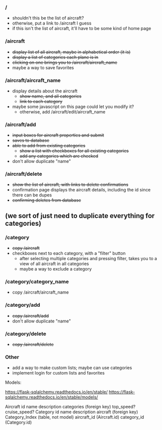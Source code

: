 
### /

- shouldn't this be the list of aircraft?  
- otherwise, put a link to /aircraft I guess  
- if this isn't the list of aircraft, it'll have to be some kind of home page  


### /aircraft

- ~~display list of all aircraft, maybe in alphabetical order (it is)~~
- ~~display a list of categories each plane is in~~
- ~~clicking on one brings you to /aircraft/aircraft_name~~
- maybe a way to save favorites



### /aircraft/aircraft_name

- display details about the aircraft
    - ~~show name, and all categories~~
    - ~~link to each category~~
- maybe some javascript on this page could let you modify it?  
  - otherwise, add /aircraft/edit/aircraft_name  


### /aircraft/add

- ~~input boxes for aircraft properties and submit~~
- ~~saves to database~~
- ~~able to add from existing categories~~
  - ~~show a list with checkboxes for all existing categories~~
  - ~~add any categories which are checked~~
- don't allow duplicate "name"


### /aircraft/delete

- ~~show the list of aircraft, with links to delete confirmations~~
- confirmation page displays the aircraft details, including the id since there can be dupes
- ~~confirming deletes from database~~


## (we sort of just need to duplicate everything for categories)

### /category

- ~~copy /aircraft~~
- checkboxes next to each category, with a "filter" button
  - after selecting multiple categories and pressing filter, takes you to a view of all aircraft in all categories
  - maybe a way to exclude a category


### /category/category_name

- copy /aircraft/aircraft_name


### /category/add

- ~~copy /aircraft/add~~
- don't allow duplicate "name"

### /category/delete

- ~~copy /aircraft/delete~~


### Other

- add a way to make custom lists; maybe can use categories
- implement login for custom lists and favorites


Models:

https://flask-sqlalchemy.readthedocs.io/en/stable/
https://flask-sqlalchemy.readthedocs.io/en/stable/models/

Aircraft
    id
    name
    description
    categories (foreign key)
    top_speed?
    cruise_speed?
Category
    id
    name
    description
    aircraft (foreign key)
Category_Index (table, not model)
    aircraft_id (Aircraft.id)
    category_id (Category.id)
